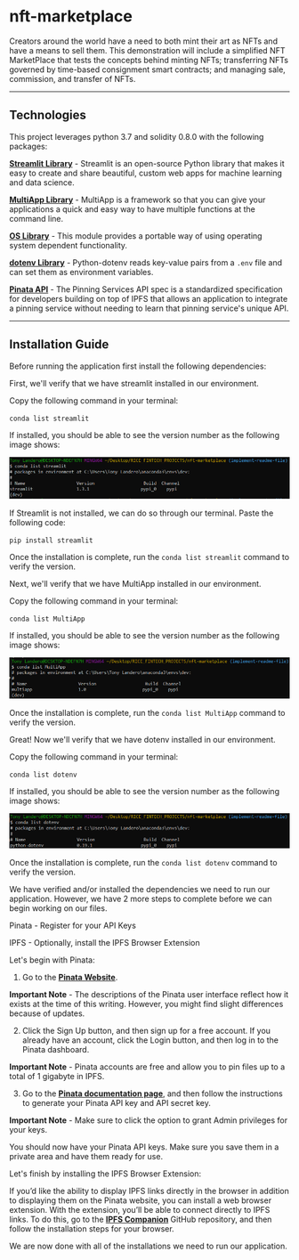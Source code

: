 # nft-marketplace
Creators around the world have a need to both mint their art as NFTs and have a means to sell them. This demonstration will include a simplified NFT MarketPlace that tests the concepts behind minting NFTs; transferring NFTs governed by time-based consignment smart contracts; and managing sale, commission, and transfer of NFTs.

---

## Technologies

This project leverages python 3.7 and solidity 0.8.0 with the following packages:

**[Streamlit Library](https://docs.streamlit.io/)** - Streamlit is an open-source Python library that makes it easy to create and share beautiful, custom web apps for machine learning and data science.<br>

**[MultiApp Library](https://pypi.org/project/MultiApp/)** - MultiApp is a framework so that you can give your applications a quick and easy way to have multiple functions at the command line.

**[OS Library](https://docs.python.org/3/library/os.html)** - This module provides a portable way of using operating system dependent functionality.

**[dotenv Library](https://pypi.org/project/python-dotenv/)** - Python-dotenv reads key-value pairs from a `.env` file and can set them as environment variables.

**[Pinata API](https://docs.pinata.cloud/api-pinning/pinning-services-api)** - The Pinning Services API spec is a standardized specification for developers building on top of IPFS that allows an application to integrate a pinning service without needing to learn that pinning service's unique API.

---

## Installation Guide

Before running the application first install the following dependencies:

First, we'll verify that we have streamlit installed in our environment.

Copy the following command in your terminal:

`conda list streamlit`

If installed, you should be able to see the version number as the following image shows:

![Streamlit Version](images/streamlit_version.png)

If Streamlit is not installed, we can do so through our terminal. Paste the following code:

`pip install streamlit`

Once the installation is complete, run the `conda list streamlit` command to verify the version.

Next, we'll verify that we have MultiApp installed in our environment.

Copy the following command in your terminal:

`conda list MultiApp`

If installed, you should be able to see the version number as the following image shows:

![MultiApp Version](images/multiapp_version.png)

Once the installation is complete, run the `conda list MultiApp` command to verify the version.

Great! Now we'll verify that we have dotenv installed in our environment.

Copy the following command in your terminal:

`conda list dotenv`

If installed, you should be able to see the version number as the following image shows:

![dotenv Version](images/dotenv_version.png)

Once the installation is complete, run the `conda list dotenv` command to verify the version.

We have verified and/or installed the dependencies we need to run our application. However, we have 2 more steps to complete before we can begin working on our files.

Pinata - Register for your API Keys

IPFS - Optionally, install the IPFS Browser Extension

Let's begin with Pinata:

1. Go to the **[Pinata Website](https://www.pinata.cloud/)**.

  **Important Note** - The descriptions of the Pinata user interface reflect how it exists at the time of this writing. However, you might find slight differences because of updates.

2. Click the Sign Up button, and then sign up for a free account. If you already have an account, click the Login button, and then log in to the Pinata dashboard.

  **Important Note** - Pinata accounts are free and allow you to pin files up to a total of 1 gigabyte in IPFS.

3. Go to the **[Pinata documentation page](https://docs.pinata.cloud/)**, and then follow the instructions to generate your Pinata API key and API secret key.

  **Important Note** - Make sure to click the option to grant Admin privileges for your keys.

You should now have your Pinata API keys. Make sure you save them in a private area and have them ready for use. 

Let's finish by installing the IPFS Browser Extension:

If you’d like the ability to display IPFS links directly in the browser in addition to displaying them on the Pinata website, you can install a web browser extension. With the extension, you’ll be able to connect directly to IPFS links. To do this, go to the **[IPFS Companion](https://github.com/ipfs/ipfs-companion#install-ipfs-companion)** GitHub repository, and then follow the installation steps for your browser.

We are now done with all of the installations we need to run our application. 